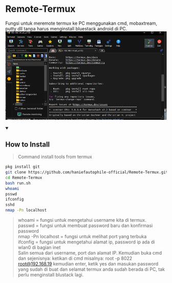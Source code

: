 # Remote-Termux
Fungsi untuk meremote termux ke PC menggunakan cmd, mobaxtream, putty dll tanpa harus menginstall bluestack android di PC.
<img src="https://github.com/haniefautophile-official/Remote-Termux/blob/main/SS/20250126_201408.jpg"/>
<details open>
  <summary><strong><h2>How to Install</h2></strong></summary>
  
 
  
> Command install tools from termux
  
```bash
pkg install git
git clone https://github.com/haniefautophile-official/Remote-Termux.git
cd Remote-Termux
bash run.sh
whoami
psswd
ifconfig
sshd
nmap -Pn localhost
```
> whoami = fungsi untuk mengetahui username kita di termux.<br>
> passwd = fungsi untuk membuat password baru dan konfirmasi password<br>
> nmap -Pn localhost = fungsi untuk melihat port yang terbuka<br>
> ifconfig = fungsi untuk mengetahui alamat ip, password ip ada di  wlan0 di bagian inet<br>
Salin semua dari username, port dan alamat IP. Kemudian buka cmd dan sejenisnya:
> ketikan di cmd misalnya: root -p 8022 root@192.168.19 kemudian enter, ketik yes dan masukan password yang sudah di buat dan selamat termux anda sudah berada di PC, tak perlu menginstall blustack lagi.

</details>
